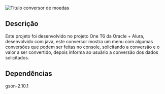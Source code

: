 ![Titulo conversor de moedas](https://github.com/thiagotmdev/Conversor-de-moedas/assets/64815231/f23cf71d-d465-4a7f-a382-295cea3055c3)


## Descrição

Este projeto foi desenvolvido no projeto One T6 da Oracle + Alura, desenvolvido com
java, este conversor mostra um menu com algumas conversões que podem ser feitas no
console, solicitando a conversão e o valor a ser convertido, depois informa ao usuário a
conversão dos dados solicitados.

## Dependências
gson-2.10.1
